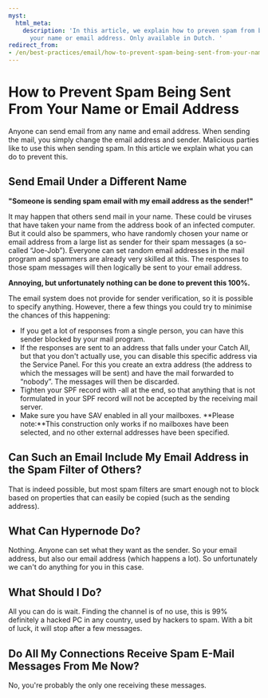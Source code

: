 ```yaml
---
myst:
  html_meta:
    description: 'In this article, we explain how to preven spam from being sent from
      your name or email address. Only available in Dutch. '
redirect_from:
- /en/best-practices/email/how-to-prevent-spam-being-sent-from-your-name-or-email-address/
---
```


<!-- source: https://support.hypernode.com/en/best-practices/email/how-to-prevent-spam-being-sent-from-your-name-or-email-address/ -->

# How to Prevent Spam Being Sent From Your Name or Email Address

Anyone can send email from any name and email address. When sending the mail, you simply change the email address and sender. Malicious parties like to use this when sending spam. In this article we explain what you can do to prevent this.

## Send Email Under a Different Name

**"Someone is sending spam email with my email address as the sender!"**

It may happen that others send mail in your name. These could be viruses that have taken your name from the address book of an infected computer. But it could also be spammers, who have randomly chosen your name or email address from a large list as sender for their spam messages (a so-called “Joe-Job”). Everyone can set random email addresses in the mail program and spammers are already very skilled at this. The responses to those spam messages will then logically be sent to your email address.

**Annoying, but unfortunately nothing can be done to prevent this 100%.**

The email system does not provide for sender verification, so it is possible to specify anything. However, there a few things you could try to minimise the chances of this happening:

- If you get a lot of responses from a single person, you can have this sender blocked by your mail program.
- If the responses are sent to an address that falls under your Catch All, but that you don't actually use, you can disable this specific address via the Service Panel. For this you create an extra address (the address to which the messages will be sent) and have the mail forwarded to “nobody”. The messages will then be discarded.
- Tighten your SPF record with -all at the end, so that anything that is not formulated in your SPF record will not be accepted by the receiving mail server.
- Make sure you have SAV enabled in all your mailboxes.
  \*\*Please note:\*\*This construction only works if no mailboxes have been selected, and no other external addresses have been specified.

## Can Such an Email Include My Email Address in the Spam Filter of Others?

That is indeed possible, but most spam filters are smart enough not to block based on properties that can easily be copied (such as the sending address).

## What Can Hypernode Do?

Nothing. Anyone can set what they want as the sender. So your email address, but also our email address (which happens a lot). So unfortunately we can't do anything for you in this case.

## What Should I Do?

All you can do is wait. Finding the channel is of no use, this is 99% definitely a hacked PC in any country, used by hackers to spam. With a bit of luck, it will stop after a few messages.

## Do All My Connections Receive Spam E-Mail Messages From Me Now?

No, you're probably the only one receiving these messages.
